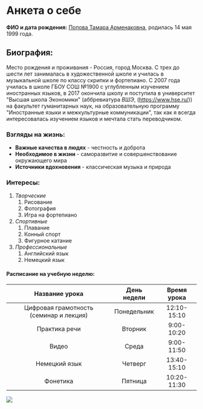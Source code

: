 # Анкета о себе
**ФИО и дата рождения:**  [Попова Тамара Арменаковна](https://vk.comid319487192), родилась 14 мая 1999 года.
## Биография:
Место рождения и проживания - Россия, город Москва. С трех до шести лет занималась в художественной школе и училась в музыкальной школе по классу скрипки и фортепиано. С 2007 года училась в школе ГБОУ СОШ №1900 с углубленным изучением иностранных языков, в 2017 окончила школу и поступила в университет "Высшая школа Экономики" (аббревиатура *ВШЭ*, (<https://www.hse.ru/>))  на факультет гуманитарных наук, на образовательную программу "Иностранные языки и межкультурные коммуникации", так как я всегда интересовалась изучением языков и мечтала стать переводчиком. 
### Взгляды на жизнь:
+ **Важные качества в людях** - честность и доброта
+ **Необходимое в жизни** - саморазвитие и совершенствование окружающего мира
+ **Источники вдохновения** - классическая музыка и природа
### Интересы:
1. *Творческие*
    1. Рисование
    2. Фотография
    3. Игра на фортепиано
2. *Спортивные*
    1. Плавание
    2. Конный спорт
    3. Фигурное катание
3. *Профессиональные*
    1. Английский язык
    2. Немецкий язык
    
#### Расписание на учебную неделю:
Название урока|День недели|Время урока
:---:|:---:|:---:
Цифровая грамотность (семинар и лекция) |Понедельник|12:10-15:10
Практика речи|Вторник|9:00-10:20
Видео|Среда|9:00-11:50
Немецкий язык|Четверг|13:40-15:10
Фонетика|Пятница|10:20-11:30

  ![](https://pp.userapi.com/c638826/v638826192/3d028/v2iQTDi--Cw.jpg)

